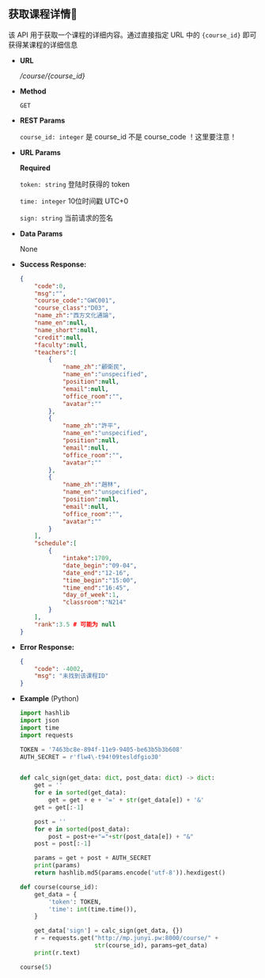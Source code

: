 ## **获取课程详情📃**

  该 API 用于获取一个课程的详细内容。通过直接指定 URL 中的 `{course_id}` 即可获得某课程的详细信息

- **URL**

  _/course/{course_id}_

- **Method**

  `GET`

- **REST Params**

  `course_id: integer` 是 course_id 不是 course_code ！这里要注意！
  
- **URL Params**

  **Required**

  `token: string` 登陆时获得的 token

  `time: integer` 10位时间戳 UTC+0

  `sign: string` 当前请求的签名

- **Data Params**

  None

- **Success Response:**

  ```JSON
  {
      "code":0,
      "msg":"",
      "course_code":"GWC001",
      "course_class":"D03",
      "name_zh":"西方文化通論",
      "name_en":null,
      "name_short":null,
      "credit":null,
      "faculty":null,
      "teachers":[
          {
              "name_zh":"顧衛民",
              "name_en":"unspecified",
              "position":null,
              "email":null,
              "office_room":"",
              "avatar":""
          },
          {
              "name_zh":"許平",
              "name_en":"unspecified",
              "position":null,
              "email":null,
              "office_room":"",
              "avatar":""
          },
          {
              "name_zh":"趙林",
              "name_en":"unspecified",
              "position":null,
              "email":null,
              "office_room":"",
              "avatar":""
          }
      ],
      "schedule":[
          {
              "intake":1709,
              "date_begin":"09-04",
              "date_end":"12-16",
              "time_begin":"15:00",
              "time_end":"16:45",
              "day_of_week":1,
              "classroom":"N214"
          }
      ],
      "rank":3.5 # 可能为 null
  }
  ```

- **Error Response:**

  ```json
  {
      "code": -4002, 
      "msg": "未找到该课程ID"
  }
  ```

  

- **Example** (Python)

  ```python
  import hashlib
  import json
  import time
  import requests
  
  TOKEN = '7463bc8e-894f-11e9-9405-be63b5b3b608'
  AUTH_SECRET = r'flw4\-t94!09tesldfgio30'
  
  
  def calc_sign(get_data: dict, post_data: dict) -> dict:
      get = ''
      for e in sorted(get_data):
          get = get + e + '=' + str(get_data[e]) + '&'
      get = get[:-1]
  
      post = ''
      for e in sorted(post_data):
          post = post+e+"="+str(post_data[e]) + "&"
      post = post[:-1]
  
      params = get + post + AUTH_SECRET
      print(params)
      return hashlib.md5(params.encode('utf-8')).hexdigest()
  
  def course(course_id):
      get_data = {
          'token': TOKEN,
          'time': int(time.time()),
      }
  
      get_data['sign'] = calc_sign(get_data, {})
      r = requests.get("http://mp.junyi.pw:8000/course/" +
                       str(course_id), params=get_data)
      print(r.text)
  
  course(5)
  ```
  
  

